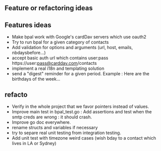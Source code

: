## Feature or refactoring ideas

## Features ideas

- Make bpal work with Google's cardDav servers which use oauth2
- Try to run bpal for a given category of contacts
- Add validation for options and arguments (url, host, emails, nbdaysbefore...)
- accept basic auth url which contains user:pass https://user:pass@carddav.com/contacts
- implement a real i18n and templating solution
- send a "digest" reminder for a given period. Example : Here are the birthdays of the week...


## refacto

- Verify in the whole project that we favor pointers instead of values.
- Improve main test in bpal_test.go : Add assertions and test when the smtp creds are wrong : it should crash.
- Improve go doc everywhere.
- rename structs and variables if necessary
- try to separe real unit testing from integration testing.
- Add unit test with timezone weird cases (wish bday to a contact which lives in LA or Sydney)

